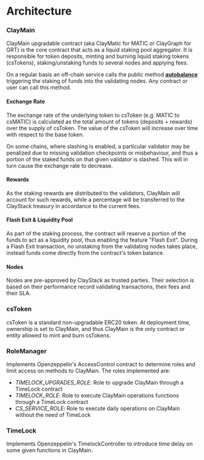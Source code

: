 # Architecture

### ClayMain

ClayMain upgradable contract (aka ClayMatic for MATIC or ClayGraph for GRT) is the core contract that acts as a liquid staking pool aggregator. It is responsible for token deposits, minting and burning liquid staking tokens (csTokens), staking/unstaking funds to several nodes and applying fees.

On a regular basis an off-chain service calls the public method [**autobalance**](/contracts/claymatic#autobalance) triggering the staking of funds into the validating nodes. Any contract or user can call this method.

#### Exchange Rate
The exchange rate of the underlying token to csToken (e.g. MATIC to csMATIC) is calculated as the total amount of tokens (deposits + rewards) over the supply of csToken. The value of the csToken will increase over time with respect to the base token. 

On some chains, where slashing is enabled, a particular validator may be penalized due to missing validation checkpoints or misbehaviour, and thus a portion of the staked funds on that given validator is slashed. This will in turn cause the exchange rate to decrease.

#### Rewards
As the staking rewards are distributed to the validators, ClayMain will account for such rewards, while a percentage will be transferred to the ClayStack treasury in accordance to the current fees.

#### Flash Exit & Liquidity Pool
As part of the staking process, the contract will reserve a portion of the funds to act as a liquidity pool, thus enabling the feature "Flash Exit". During a Flash Exit transaction, no unstaking from the validating nodes takes place, instead funds come directly from the contract's token balance.

#### Nodes
Nodes are pre-approved by ClayStack as trusted parties. Their selection is based on their performance record validating transactions, their fees and their SLA.

### csToken

csToken is a standard non-upgradable ERC20 token. At deployment time, ownership is set to ClayMain, and thus ClayMain is the only contract or entity allowed to mint and burn csTokens.

### RoleManager

Implements Openzeppelin's AccessControl contract to determine roles and limit access on methods to ClayMain. The roles implemented are:

- _TIMELOCK_UPGRADES_ROLE_: Role to upgrade ClayMain through a TimeLock contract 
- _TIMELOCK_ROLE_: Role to execute ClayMain operations functions through a TimeLock contract 
- _CS_SERVICE_ROLE_: Role to execute daily operations on ClayMain without the need of TimeLock

### TimeLock

Implements Openzeppelin's TimelockController to introduce time delay on some given functions in ClayMain.

